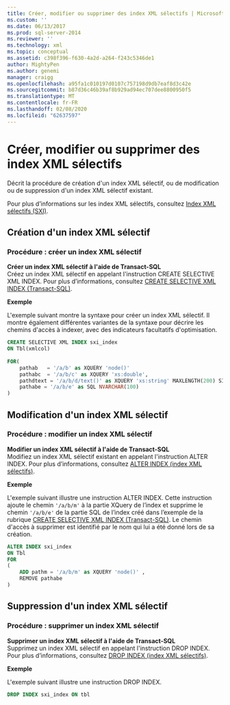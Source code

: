 ```yaml
---
title: Créer, modifier ou supprimer des index XML sélectifs | Microsoft Docs
ms.custom: ''
ms.date: 06/13/2017
ms.prod: sql-server-2014
ms.reviewer: ''
ms.technology: xml
ms.topic: conceptual
ms.assetid: c398f396-f630-4a2d-a264-f243c5346de1
author: MightyPen
ms.author: genemi
manager: craigg
ms.openlocfilehash: a95fa1c010197d0107c757198d9db7eaf8d3c42e
ms.sourcegitcommit: b87d36c46b39af8b929ad94ec707dee8800950f5
ms.translationtype: MT
ms.contentlocale: fr-FR
ms.lasthandoff: 02/08/2020
ms.locfileid: "62637597"
---
```

# <a name="create-alter-and-drop-selective-xml-indexes"></a>Créer, modifier ou supprimer des index XML sélectifs
  Décrit la procédure de création d'un index XML sélectif, ou de modification ou de suppression d'un index XML sélectif existant.  
  
 Pour plus d’informations sur les index XML sélectifs, consultez [Index XML sélectifs &#40;SXI&#41;](selective-xml-indexes-sxi.md).  
  
##  <a name="create"></a> Création d'un index XML sélectif  
  
### <a name="how-to-create-a-selective-xml-index"></a>Procédure : créer un index XML sélectif  
 **Créer un index XML sélectif à l'aide de Transact-SQL**  
 Créez un index XML sélectif en appelant l'instruction CREATE SELECTIVE XML INDEX. Pour plus d’informations, consultez [CREATE SELECTIVE XML INDEX &#40;Transact-SQL&#41;](/sql/t-sql/statements/create-selective-xml-index-transact-sql).  
  
 **Exemple**  
  
 L'exemple suivant montre la syntaxe pour créer un index XML sélectif. Il montre également différentes variantes de la syntaxe pour décrire les chemins d'accès à indexer, avec des indicateurs facultatifs d'optimisation.  
  
```sql  
CREATE SELECTIVE XML INDEX sxi_index  
ON Tbl(xmlcol)  
  
FOR(  
    pathab   = '/a/b' as XQUERY 'node()'  
    pathabc  = '/a/b/c' as XQUERY 'xs:double',   
    pathdtext = '/a/b/d/text()' as XQUERY 'xs:string' MAXLENGTH(200) SINGLETON  
    pathabe = '/a/b/e' as SQL NVARCHAR(100)  
)  
```  
  
  
  
##  <a name="alter"></a> Modification d'un index XML sélectif  
  
### <a name="how-to-alter-a-selective-xml-index"></a>Procédure : modifier un index XML sélectif  
 **Modifier un index XML sélectif à l'aide de Transact-SQL**  
 Modifiez un index XML sélectif existant en appelant l'instruction ALTER INDEX. Pour plus d’informations, consultez [ALTER INDEX &#40;index XML sélectifs&#41;](../indexes/indexes.md).  
  
 **Exemple**  
  
 L'exemple suivant illustre une instruction ALTER INDEX. Cette instruction ajoute le chemin `'/a/b/m'` à la partie XQuery de l’index et supprime le chemin `'/a/b/e'` de la partie SQL de l’index créé dans l’exemple de la rubrique [CREATE SELECTIVE XML INDEX &#40;Transact-SQL&#41;](/sql/t-sql/statements/create-selective-xml-index-transact-sql). Le chemin d'accès à supprimer est identifié par le nom qui lui a été donné lors de sa création.  
  
```sql  
ALTER INDEX sxi_index  
ON Tbl  
FOR   
(  
    ADD pathm = '/a/b/m' as XQUERY 'node()' ,  
    REMOVE pathabe  
)  
```  
  
  
  
##  <a name="drop"></a> Suppression d'un index XML sélectif  
  
### <a name="how-to-drop-a-selective-xml-index"></a>Procédure : supprimer un index XML sélectif  
 **Supprimer un index XML sélectif à l'aide de Transact-SQL**  
 Supprimez un index XML sélectif en appelant l'instruction DROP INDEX. Pour plus d’informations, consultez [DROP INDEX &#40;index XML sélectifs&#41;](/sql/t-sql/statements/drop-index-selective-xml-indexes).  
  
 **Exemple**  
  
 L'exemple suivant illustre une instruction DROP INDEX.  
  
```sql  
DROP INDEX sxi_index ON tbl  
```  
  
 
  
  
